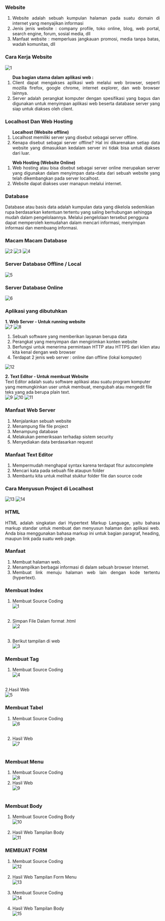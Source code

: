 ### Website
<ol align="justify">
<li>Website adalah sebuah kumpulan halaman pada suatu domain di internet yang menyajikan informasi</li>
<li>Jenis jenis website : company profile, toko online, blog, web portal, search engine, forum, sosial media, dll</li>
<li>Manfaat website : memperluas jangkauan promosi, media tanpa batas, wadah komunitas, dll</li>
</ol>

### Cara Kerja Website
![1](https://user-images.githubusercontent.com/81500429/143899415-a495c1f8-ca60-466a-b4bb-f957d590e0ba.png)


<ol align="justify"><b>Dua bagian utama dalam aplikasi web :</b>
<li>Client dapat mengakses aplikasi web melalui web browser, seperti mozilla firefox, google chrome, internet explorer, dan web browser lainnya.</li>
<li>Server adalah perangkat komputer dengan spesifikasi yang bagus dan digunakan untuk menyimpan aplikasi web beserta database server yang siap untuk diakses oleh client.
</li></ol>

### Localhost Dan Web Hosting
<ol align="justify"><b>Localhost (Website offline)</b>
  <li>Localhost memiliki server yang disebut sebagai server offline. </li>
<li>Kenapa disebut sebagai server offline? Hal ini dikarenakan setiap data website yang dimasukkan kedalam server ini tidak bisa untuk diakses dari luar. </li></ol>
<ol align="justify"><b>Web Hosting (Website Online)</b>
<li>Web hosting atau bisa disebut sebagai server online merupakan server yang digunakan dalam menyimpan data-data dari sebuah website yang telah dikembangkan pada server localhost.</li>
<li>Website dapat diakses user manapun melalui internet.</li></ol>

### Database
Database atau basis data adalah kumpulan data yang dikelola sedemikian rupa berdasarkan ketentuan tertentu yang saling berhubungan sehingga mudah dalam pengelolaannya. Melalui pengelolaan tersebut pengguna dapat memperoleh kemudahan dalam mencari informasi, menyimpan informasi dan membuang informasi.</br>

### Macam Macam Database
![2](https://user-images.githubusercontent.com/81500429/143899380-62b5654d-2868-4af6-804b-546bba6f3091.png)    ![3](https://user-images.githubusercontent.com/81500429/143898687-3b69fb0a-18a3-4a7b-924b-4527abb4152c.png)      ![4](https://user-images.githubusercontent.com/81500429/143900115-7f5d2cc0-1065-4c4e-bfa8-173db1394a33.png)



### Server Database Offline / Local
![5](https://user-images.githubusercontent.com/81500429/143889294-f465647c-6f99-424f-8b3e-6f7c80135fc0.png)


### Server Database Online
![6](https://user-images.githubusercontent.com/81500429/143889295-f2edfa86-47c0-46ab-8275-a3aeb056e9b8.png)


### Aplikasi yang dibutuhkan
<b>1. Web Server - Untuk running website</b>	</br>
![7](https://user-images.githubusercontent.com/81500429/143897850-650d71b8-ffb1-4add-b376-fca1f6ab9eaa.png)  ![8](https://user-images.githubusercontent.com/81500429/143897332-a386a561-ddaa-46a3-9a22-6f281bd74467.png)

<ol align="justify">
  <li>Sebuah software yang memberikan layanan berupa data</li>
  <li>Perangkat yang menyimpan dan mengirimkan konten website</li>
<li>Berfungsi untuk menerima permintaan HTTP atau HTTPS dari klien atau kita kenal dengan web browser</li>
  <li>Terdapat 2 jenis web server : online dan offline (lokal komputer)</li></ol>
  
![12](https://user-images.githubusercontent.com/81500429/143905295-69feb31c-e06f-4237-a4f1-20462328fed4.png)

<b>2. Text Editor - Untuk membuat Website</b></br>
Text Editor adalah suatu software aplikasi atau suatu program komputer yang memungkinkan user untuk membuat, mengubah atau mengedit file teks yang ada berupa plain text.</br>
![9](https://user-images.githubusercontent.com/81500429/143901538-e972f16d-6266-4510-a4b3-5a68da4e0e32.png)      ![10](https://user-images.githubusercontent.com/81500429/143902047-32dd0a47-aa71-467a-a6db-ba41dba74491.png)   ![11](https://user-images.githubusercontent.com/81500429/143902432-0ab8213f-e589-436c-a457-5518b4b11aa3.png)

### Manfaat Web Server
<ol align="justify">
  <li>Menjalankan sebuah website</li>
  <li>Menampung file file project</li>
  <li>Menampung database</li>
  <li>Melakukan pemeriksaan terhadap sistem security</li>
  <li>Menyediakan data berdasarkan request</li></ol>

### Manfaat Text Editor
<ol align="justify">
<li>Mempermudah menghapal syntax karena 	terdapat fitur autocomplete</li>
<li>Mencari kata pada sebuah file ataupun folder</li>
<li>Membantu kita untuk melihat stuktur folder file dan source code </li></ol>

### Cara Menyusun Project di Localhost
![13](https://user-images.githubusercontent.com/81500429/143903939-5018f3cf-7dae-4619-83ce-b0ca1d37aa49.png)  ![14](https://user-images.githubusercontent.com/81500429/143903947-3dae6160-8d1e-4774-9394-e44232b556a4.png)

### HTML

<p align="justify">HTML adalah singkatan dari Hypertext Markup Language, yaitu bahasa markup standar untuk membuat dan menyusun halaman dan aplikasi web. Anda bisa menggunakan bahasa markup ini untuk bagian paragraf, heading, maupun link pada suatu web page.
</p>

### Manfaat
<ol align="justify">
<li> Membuat halaman web.</li>
<li>Menampilkan berbagai informasi di dalam sebuah browser Internet.</li>
<li>Membuat link menuju halaman web lain dengan kode tertentu (hypertext).</li></ol>

### Membuat Index
1. Membuat Source Coding</br>
![1](https://user-images.githubusercontent.com/81500429/144190853-6b1a070a-4b30-422b-92d2-06a8bb2ab7c6.png) </br></br>

2. Simpan File Dalam format .html </br>
![2](https://user-images.githubusercontent.com/81500429/144190863-d189ed82-d2e8-4eda-9cb1-b2948ba1959d.png) </br></br>

3. Berikut tampilan di web</br>
![3](https://user-images.githubusercontent.com/81500429/144190866-73a09d32-e04b-43ac-865d-6f1ccb606202.png) </br></ol>

### Membuat Tag
1. Membuat Source Coding</br>
![4](https://user-images.githubusercontent.com/81500429/144192034-f9844923-47eb-4c9c-92ce-a286af08e6f9.png)</br></br>

2.Hasil Web</br>
![5](https://user-images.githubusercontent.com/81500429/144192833-16374014-5d28-442a-82e1-5aca6f3bd2b4.png)

### Membuat Tabel
1. Membuat Source Coding</br>
![6](https://user-images.githubusercontent.com/81500429/144192041-067cd265-9f49-4887-ad54-40a3fd386a8a.png)</br></br>

2. Hasil Web</br>
![7](https://user-images.githubusercontent.com/81500429/144192042-664eefee-d9e9-47fe-8109-1ba75b02ce26.png)</br></br>

### Membuat Menu
1. Membuat Source Coding</br>
![8](https://user-images.githubusercontent.com/81500429/144193581-652d9b68-ac12-4918-95d2-5e0c7edb1b43.png)</br>
2. Hasil Web</br>
![9](https://user-images.githubusercontent.com/81500429/144193594-2cca29b4-44c4-4f51-849a-f35a9083aaaf.png)</br></br>

### Membuat Body
1. Membuat Source Coding Body</br>
![10](https://user-images.githubusercontent.com/81500429/144193599-bcf609af-c7ca-4c80-b336-d709e76e2426.png)</br></br>
2. Hasil Web Tampilan Body</br>
![11](https://user-images.githubusercontent.com/81500429/144193603-c7b457e5-cb97-4919-b1ce-3f8d6c9f80d7.png)

### MEMBUAT FORM
1. Membuat Source Coding</br>
![12](https://user-images.githubusercontent.com/81500429/144195930-d53066af-4ba7-448a-864f-0f781ca06f6a.png)</br></br>
2. Hasil Web Tampilan Form Menu</br>
![13](https://user-images.githubusercontent.com/81500429/144195938-972912f4-e5f4-4bec-b549-e670815d5409.png)</br></br>
3. Membuat Source Coding</br>
![14](https://user-images.githubusercontent.com/81500429/144195940-12058065-c4d9-4d61-ba81-082fdc8cd102.png)</br></br>
4. Hasil Web Tampilan Body</br>
![15](https://user-images.githubusercontent.com/81500429/144195945-2ed1ca4b-b79f-4f38-8ca5-750e793520a1.png)


